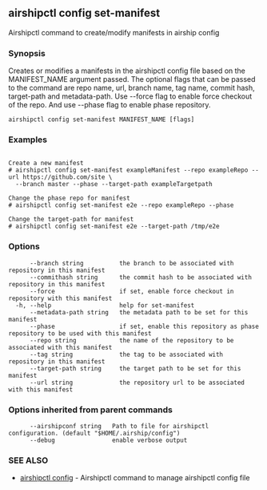 ## airshipctl config set-manifest

Airshipctl command to create/modify manifests in airship config

### Synopsis

Creates or modifies a manifests in the airshipctl config file based on the MANIFEST_NAME argument passed.
The optional flags that can be passed to the command are repo name, url, branch name, tag name, commit hash,
target-path and metadata-path. Use --force flag to enable force checkout of the repo. And use --phase flag
to enable phase repository.


```
airshipctl config set-manifest MANIFEST_NAME [flags]
```

### Examples

```

Create a new manifest
# airshipctl config set-manifest exampleManifest --repo exampleRepo --url https://github.com/site \
  --branch master --phase --target-path exampleTargetpath

Change the phase repo for manifest
# airshipctl config set-manifest e2e --repo exampleRepo --phase

Change the target-path for manifest
# airshipctl config set-manifest e2e --target-path /tmp/e2e

```

### Options

```
      --branch string          the branch to be associated with repository in this manifest
      --commithash string      the commit hash to be associated with repository in this manifest
      --force                  if set, enable force checkout in repository with this manifest
  -h, --help                   help for set-manifest
      --metadata-path string   the metadata path to be set for this manifest
      --phase                  if set, enable this repository as phase repository to be used with this manifest
      --repo string            the name of the repository to be associated with this manifest
      --tag string             the tag to be associated with repository in this manifest
      --target-path string     the target path to be set for this manifest
      --url string             the repository url to be associated with this manifest
```

### Options inherited from parent commands

```
      --airshipconf string   Path to file for airshipctl configuration. (default "$HOME/.airship/config")
      --debug                enable verbose output
```

### SEE ALSO

* [airshipctl config](airshipctl_config.md)	 - Airshipctl command to manage airshipctl config file

